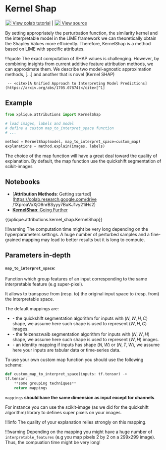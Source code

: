 # Kernel Shap

<sub><img src="https://upload.wikimedia.org/wikipedia/commons/d/d0/Google_Colaboratory_SVG_Logo.svg" width="20"></sub>[ View colab tutorial](https://colab.research.google.com/drive/1frholXRE4XQQ3W5yZuPQ2-xqc-LTczfT) | <sub><img src="https://upload.wikimedia.org/wikipedia/commons/9/91/Octicons-mark-github.svg" width="20"></sub>[ View source](https://github.com/deel-ai/xplique/blob/master/xplique/attributions/kernel_shap.py)

By setting appropriately the perturbation function, the similarity kernel and the interpretable
model in the LIME framework we can theoretically obtain the Shapley Values more efficiently.
Therefore, KernelShap is a method based on LIME with specific attributes.

!!!quote
    The exact computation of SHAP values is challenging. However, by combining insights from current
    additive feature attribution methods, we can approximate them. We describe two model-agnostic
    approximation methods, \[...] and another that is novel (Kernel SHAP)

     -- <cite>[A Unified Approach to Interpreting Model Predictions](https://arxiv.org/abs/1705.07874)</cite>[^1]

## Example

```python
from xplique.attributions import KernelShap

# load images, labels and model
# define a custom map_to_interpret_space function
# ...

method = KernelShap(model, map_to_interpret_space=custom_map)
explanations = method.explain(images, labels)
```

The choice of the map function will have a great deal toward the quality of explanation.
By default, the map function use the quickshift segmentation of scikit-images

## Notebooks

- [**Attribution Methods**: Getting started](https://colab.research.google.com/drive
/1XproaVxXjO9nrBSyyy7BuKJ1vy21iHs2)
- [**KernelShap**: Going Further](https://colab.research.google.com/drive/1frholXRE4XQQ3W5yZuPQ2-xqc-LTczfT)

{{xplique.attributions.kernel_shap.KernelShap}}

[^1]: [A Unified Approach to Interpreting Model Predictions](https://arxiv.org/abs/1705.07874)

!!!warning
    The computation time might be very long depending on the hyperparameters settings.
    A huge number of perturbed samples and a fine-grained mapping may lead to better
    results but it is long to compute.

## Parameters in-depth

#### `map_to_interpret_space`:

Function which group features of an input corresponding to the same interpretable
feature (e.g super-pixel).

It allows to transpose from (resp. to) the original input space to (resp. from)
the interpretable space.

The default mappings are:

- \- the quickshift segmentation algorithm for inputs with $(N, W, H, C)$ shape,
we assume here such shape is used to represent $(W, H, C)$ images.
- \- the felzenszwalb segmentation algorithm for inputs with $(N, W, H)$ shape,
we assume here such shape is used to represent $(W, H)$ images.
- \- an identity mapping if inputs has shape $(N, W)$ or $(N, T, W)$, we assume here your inputs
are tabular data or time-series data.

To use your own custom map function you should use the following scheme:

```python
def custom_map_to_interpret_space(inputs: tf.tensor) ->
tf.tensor:
    **some grouping techniques**
    return mappings
```

`mappings` **should have the same dimension as input except for channels**.

For instance you can use the scikit-image (as we did for the quickshift algorithm)
library to defines super pixels on your images.

!!!info
    The quality of your explanation relies strongly on this mapping.

!!!warning
    Depending on the mapping you might have a huge number of `interpretable_features` 
    (e.g you map pixels 2 by 2 on a 299x299 image). Thus, the compuation time might
    be very long!